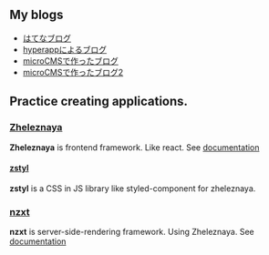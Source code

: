 ## My blogs

* [はてなブログ](https://kojiro-ueda.hatenablog.com/)
* [hyperappによるブログ](https://naoki-tomita.github.io/blog/dist/index.html)
* [microCMSで作ったブログ](https://naoki-tomita.github.io/micro-cms-blog/dist/#/entries)
* [microCMSで作ったブログ2](https://ku-tech.netlify.app/)

## Practice creating applications.
### [Zheleznaya](https://github.com/naoki-tomita/zheleznaya) 
**Zheleznaya** is frontend framework. Like react.
See [documentation](https://zheleznaya.netlify.app/)

#### [zstyl](https://github.com/naoki-tomita/zstyl)
**zstyl** is a CSS in JS library like styled-component for zheleznaya.

### [nzxt](https://github.com/naoki-tomita/nzxt) 
**nzxt** is server-side-rendering framework. Using Zheleznaya.
See [documentation](http://www.nzxt-docs.tk/)
